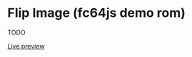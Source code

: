 # Flip Image (fc64js demo rom)

TODO

[Live preview](https://theinvader360.github.io/fc64js/rom/demo/flip-image/)
